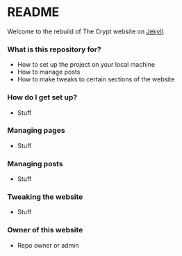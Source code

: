 # README #

Welcome to the rebuild of The Crypt website on [Jekyll](http://jekyllrb.com).

### What is this repository for? ###

* How to set up the project on your local machine
* How to manage posts
* How to make tweaks to certain sections of the website

### How do I get set up? ###

* Stuff

### Managing pages ###

* Stuff

### Managing posts ###

* Stuff

### Tweaking the website ###

* Stuff

### Owner of this website ###

* Repo owner or admin